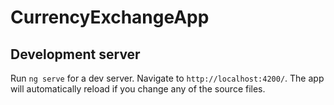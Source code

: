 # CurrencyExchangeApp

## Development server

Run `ng serve` for a dev server. Navigate to `http://localhost:4200/`. The app will automatically reload if you change any of the source files.
